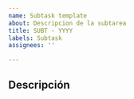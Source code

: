 ```yaml
---
name: Subtask template
about: Descripcion de la subtarea
title: SUBT - YYYY
labels: Subtask
assignees: ''

---
```


## Descripción
